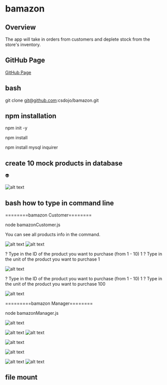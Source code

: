 # bamazon

## Overview

The app will take in orders from customers and deplete stock from the store's inventory.

## GitHub Page

[GitHub Page](https://csdojo.github.io/bamazon/)


## bash
git clone 
git@github.com:csdojo/bamazon.git

## npm installation

npm init -y

npm install

npm install mysql inquirer

## create 10 mock products in database

:alien:

![alt text](mock.PNG)

## bash how to type in command line

========bamazon Customer========

node bamazonCustomer.js

You can see all products info in the command. 

![alt text](info1.PNG)
![alt text](info2.PNG)

? Type in the ID of the product you want to purchase (from 1 - 10) 1
? Type in the unit of the product you want to purchase 1

![alt text](purchase1.PNG)

? Type in the ID of the product you want to purchase (from 1 - 10) 1
? Type in the unit of the product you want to purchase 100

![alt text](purchase2.PNG)

=========bamazon Manager========

node bamazonManager.js

![alt text](managerselection.PNG)

![alt text](view1.PNG)
![alt text](view2.PNG)

![alt text](low.PNG)

![alt text](add1.PNG)

![alt text](add2.PNG)
![alt text](add3.PNG)

## file mount
[js#1]:bamazonCustomer.js
[js#2]:bamazonManager.js

[json#1]:package-lock.json
[json#2]:package.json

[sql#1]:db/schema.sql
[sql#2]:db/seeds.sql